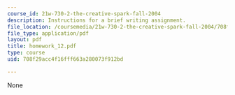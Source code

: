 ```yaml
---
course_id: 21w-730-2-the-creative-spark-fall-2004
description: Instructions for a brief writing assignment.
file_location: /coursemedia/21w-730-2-the-creative-spark-fall-2004/708f29acc4f16fff663a280073f912bd_homework_12.pdf
file_type: application/pdf
layout: pdf
title: homework_12.pdf
type: course
uid: 708f29acc4f16fff663a280073f912bd

---
```

None